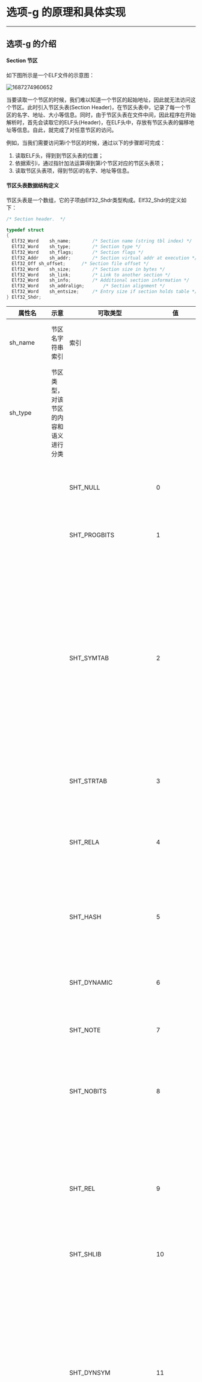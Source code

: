 # 选项-g 的原理和具体实现

---

## 选项-g 的介绍

#### Section 节区

如下图所示是一个ELF文件的示意图：

![1687274960652](image/g指令的原理与ELF实现/1687274960652.png)

当要读取一个节区的时候，我们难以知道一个节区的起始地址，因此就无法访问这个节区。此时引入节区头表(Section Header)，在节区头表中，记录了每一个节区的名字、地址、大小等信息。同时，由于节区头表在文件中间，因此程序在开始解析时，首先会读取它的ELF头(Header)，在ELF头中，存放有节区头表的偏移地址等信息。自此，就完成了对任意节区的访问。

例如，当我们需要访问第i个节区的时候，通过以下的步骤即可完成：

1. 读取ELF头，得到到节区头表的位置；
2. 依据索引i，通过指针加法运算得到第i个节区对应的节区头表项；
3. 读取节区头表项，得到节区i的名字、地址等信息。

#### 节区头表数据结构定义

节区头表是一个数组，它的子项由Elf32_Shdr类型构成。Elf32_Shdr的定义如下：

```c
/* Section header.  */

typedef struct
{
  Elf32_Word	sh_name;		/* Section name (string tbl index) */
  Elf32_Word	sh_type;		/* Section type */
  Elf32_Word	sh_flags;		/* Section flags */
  Elf32_Addr	sh_addr;		/* Section virtual addr at execution */
  Elf32_Off	sh_offset;		/* Section file offset */
  Elf32_Word	sh_size;		/* Section size in bytes */
  Elf32_Word	sh_link;		/* Link to another section */
  Elf32_Word	sh_info;		/* Additional section information */
  Elf32_Word	sh_addralign;		/* Section alignment */
  Elf32_Word	sh_entsize;		/* Entry size if section holds table */
} Elf32_Shdr;
```

| 属性名       | 示意                                                                                       | 可取类型             | 值                                      | 含义                                                                                                                                                                                                                                                                                                                                                                                                                                                                                                                                                                                                                                |
| ------------ | ------------------------------------------------------------------------------------------ | -------------------- | --------------------------------------- | ----------------------------------------------------------------------------------------------------------------------------------------------------------------------------------------------------------------------------------------------------------------------------------------------------------------------------------------------------------------------------------------------------------------------------------------------------------------------------------------------------------------------------------------------------------------------------------------------------------------------------------- |
| sh_name      | 节区名字符串索引                                                                           | 索引                 |                                         | 在shstrtab表中依据提供的索引，找到对应的字符串作为节区名                                                                                                                                                                                                                                                                                                                                                                                                                                                                                                                                                                            |
| sh_type      | 节区类型，对该节区的内容和语义进行分类                                                     |                      |                                         |                                                                                                                                                                                                                                                                                                                                                                                                                                                                                                                                                                                                                                     |
|              |                                                                                            | SHT_NULL             | 0                                       | 该值将节标题标记为不活动；它没有关联的部分。节标题的其他成员具有未定义的值。                                                                                                                                                                                                                                                                                                                                                                                                                                                                                                                                                        |
|              |                                                                                            | SHT_PROGBITS         | 1                                       | 该部分包含由程序定义的信息，其格式和含义完全由程序确定。                                                                                                                                                                                                                                                                                                                                                                                                                                                                                                                                                                            |
|              |                                                                                            | SHT_SYMTAB           | 2                                       | 这些部分包含一个符号表。目前，目标文件可能只有每种类型的一个部分，但将来可能会放宽此限制。通常，SHT_SYMTAB 为链接编辑提供符号，但它也可用于动态链接。作为一个完整的符号表，它可能包含许多动态链接不需要的符号。因此，目标文件还可以包含一个SHT_DYNSYM 节，其中包含一组最小的动态链接符号，以节省空间。                                                                                                                                                                                                                                                                                                                              |
|              |                                                                                            | SHT_STRTAB           | 3                                       | 该部分包含一个字符串表。目标文件可能有多个字符串表部分。                                                                                                                                                                                                                                                                                                                                                                                                                                                                                                                                                                            |
|              |                                                                                            | SHT_RELA             | 4                                       | 该部分包含带有显式加数的重定位条目，例如 Elf32_Rela32 位目标文件类的类型或Elf64_Rela64 位目标文件类的类型。                                                                                                                                                                                                                                                                                                                                                                                                                                                                                                                         |
|              |                                                                                            | SHT_HASH             | 5                                       | 该部分包含一个符号哈希表。目前，一个目标文件可能只有一个哈希表，但未来可能会放宽这一限制。                                                                                                                                                                                                                                                                                                                                                                                                                                                                                                                                          |
|              |                                                                                            | SHT_DYNAMIC          | 6                                       | 该部分包含动态链接的信息。目前，一个目标文件可能只有一个动态部分，但将来可能会放宽这一限制。                                                                                                                                                                                                                                                                                                                                                                                                                                                                                                                                        |
|              |                                                                                            | SHT_NOTE             | 7                                       | 该部分包含以某种方式标记文件的信息。                                                                                                                                                                                                                                                                                                                                                                                                                                                                                                                                                                                                |
|              |                                                                                            | SHT_NOBITS           | 8                                       | 这种类型的部分在文件中不占用空间，但在其他方面类似于 `SHT_PROGBITS`. 尽管此部分不包含任何字节，但该 `sh_offset` 成员包含概念文件偏移量。                                                                                                                                                                                                                                                                                                                                                                                                                                                                                      |
|              |                                                                                            | SHT_REL              | 9                                       | 该部分包含没有显式加数的重定位条目，例如 `Elf32_Rel`32 位目标文件类的类型或 `Elf64_Rel`64 位目标文件类的类型。目标文件可能有多个重定位节。                                                                                                                                                                                                                                                                                                                                                                                                                                                                                      |
|              |                                                                                            | SHT_SHLIB            | 10                                      | 此部分类型是保留的，但具有未指定的语义。                                                                                                                                                                                                                                                                                                                                                                                                                                                                                                                                                                                            |
|              |                                                                                            | SHT_DYNSYM           | 11                                      | 这些部分包含一个符号表。目前，目标文件可能只有每种类型的一个部分，但将来可能会放宽此限制。通常，SHT_SYMTAB 为链接编辑提供符号，但它也可用于动态链接。作为一个完整的符号表，它可能包含许多动态链接不需要的符号。因此，目标文件还可以包含一个SHT_DYNSYM 节，其中包含一组最小的动态链接符号，以节省空间。                                                                                                                                                                                                                                                                                                                              |
|              |                                                                                            | SHT_INIT_ARRAY       | 14                                      | 本节包含一个指向初始化函数的指针数组。数组中的每个指针都被视为具有 void 返回值的无参数过程。                                                                                                                                                                                                                                                                                                                                                                                                                                                                                                                                        |
|              |                                                                                            | SHT_FINI_ARRAY       | 15                                      | 本节包含指向终止函数的指针数组。数组中的每个指针都被视为具有 void 返回值的无参数过程。                                                                                                                                                                                                                                                                                                                                                                                                                                                                                                                                              |
|              |                                                                                            | SHT_PREINIT_ARRAY    | 16                                      | 本节包含一个指向函数的指针数组，这些函数在所有其他初始化函数之前被调用。数组中的每个指针都被视为具有 void 返回的无参数过程。                                                                                                                                                                                                                                                                                                                                                                                                                                                                                                        |
|              |                                                                                            | SHT_GROUP            | 17                                      | 该部分定义了一个部分组。节组是一组相关的节，链接器必须对其进行特殊处理。type 的部分SHT_GROUP只能出现在可重定位目标文件中（ELF 头e_type 成员设置为 的目标文件ET_REL）。组节的节头表条目必须出现在节头表中，位于作为组成员的任何节的条目之前。                                                                                                                                                                                                                                                                                                                                                                                        |
|              |                                                                                            | SHT_SYMTAB_SHNDX     | 18                                      | 该节与 type 节相关联SHT_SYMTAB ，如果该符号表引用的任何节头索引包含转义值，则该节是必需的SHN_XINDEX。该部分是一个值数组Elf32_Word。每个值与一个符号表条目一一对应，并以与这些条目相同的顺序出现。这些值表示定义符号表条目所依据的节头索引。只有相应的符号表条目的st_shndx字段包含转义值，SHN_XINDEX 匹配才会Elf32_Word保留实际的节头索引；否则，条目必须是SHN_UNDEF( 0)。                                                                                                                                                                                                                                                           |
|              |                                                                                            | SHT_LOOS             | 0x60000000                              | 此包含范围内的值保留用于特定于操作系统的语义。                                                                                                                                                                                                                                                                                                                                                                                                                                                                                                                                                                                      |
|              |                                                                                            | SHT_HIOS             | 0x6fffffff                              | 此包含范围内的值保留用于特定于操作系统的语义。                                                                                                                                                                                                                                                                                                                                                                                                                                                                                                                                                                                      |
|              |                                                                                            | SHT_LOPROC           | 0x70000000                              | 此包含范围内的值保留用于特定于处理器的语义。                                                                                                                                                                                                                                                                                                                                                                                                                                                                                                                                                                                        |
|              |                                                                                            | SHT_HIPROC           | 0x7fffffff                              | 此包含范围内的值保留用于特定于处理器的语义。                                                                                                                                                                                                                                                                                                                                                                                                                                                                                                                                                                                        |
|              |                                                                                            | SHT_LOUSER           | 0x80000000                              | 该值指定为应用程序保留的索引范围的下限。                                                                                                                                                                                                                                                                                                                                                                                                                                                                                                                                                                                            |
|              |                                                                                            | SHT_HIUSER           | 0xffffffff                              | 该值指定为应用程序保留的索引范围的上限。应用程序可以使用 SHT_LOUSER和 之间的节类型，而不会与当前或将来系统定义的节类型冲突。SHT_HIUSER                                                                                                                                                                                                                                                                                                                                                                                                                                                                                              |
| sh_flags     | 节区标志位                                                                                 |                      |                                         |                                                                                                                                                                                                                                                                                                                                                                                                                                                                                                                                                                                                                                     |
|              |                                                                                            | SHF_WRITE            | 0x1                                     | 该部分包含在流程执行期间应可写的数据。                                                                                                                                                                                                                                                                                                                                                                                                                                                                                                                                                                                              |
|              |                                                                                            | SHF_ALLOC            | 0x2                                     | 该部分在进程执行期间占用内存。一些控制部分不驻留在目标文件的内存映像中；对于这些部分，此属性已关闭。                                                                                                                                                                                                                                                                                                                                                                                                                                                                                                                                |
|              |                                                                                            | SHF_EXECINSTR        | 0x4                                     | 该部分包含可执行机器指令。                                                                                                                                                                                                                                                                                                                                                                                                                                                                                                                                                                                                          |
|              |                                                                                            | SHF_MERGE            | 0x10                                    | 可以合并部分中的数据以消除重复。除非SHF_STRINGS也设置了标志，否则该部分中的数据元素具有统一的大小。每个元素的大小在节标题的sh_entsize字段中指定。如果SHF_STRINGS还设置了该标志，则数据元素由以 null 结尾的字符串组成。每个字符的大小在节标题的sh_entsize字段中指定。 该部分中的每个元素都与部分中具有相同名称、类型和标志的其他元素进行比较。可以合并在程序运行时具有相同值的元素。引用此类部分元素的重定位必须解析为引用值的合并位置。请注意，必须分析任何可重定位值（包括会导致运行时重定位的值）以确定运行时值是否实际上相同。符合 ABI 的目标文件可能不依赖于被合并的特定元素，并且符合 ABI 的链接编辑器可以选择不合并特定元素。 |
|              |                                                                                            | SHF_STRIGNS          | 0x20                                    | 该部分中的数据元素由以 null 结尾的字符串组成。每个字符的大小在节标题的sh_entsize字段中指定。                                                                                                                                                                                                                                                                                                                                                                                                                                                                                                                                        |
|              |                                                                                            | SHF_INFO_LINK        | 0x40                                    | 该节头字段sh_info保存节头表索引。                                                                                                                                                                                                                                                                                                                                                                                                                                                                                                                                                                                                   |
|              |                                                                                            | SHF_LINK_ORDER       | 0x80                                    | 此标志为链接编辑器添加了特殊的排序要求。sh_link如果此部分标题的字段引用另一个部分（链接到的部分），则适用这些要求 。如果此部分与输出文件中的其他部分组合，则它必须以相对于这些部分的相同相对顺序出现，因为链接到部分相对于链接到部分组合的部分出现。此标志的典型用途是构建一个按地址顺序引用文本或数据部分的表。                                                                                                                                                                                                                                                                                                                    |
|              |                                                                                            | SHF_OS_NONCONFORMING | 0x100                                   | 此部分需要特定于操作系统的特殊处理（超出标准链接规则）以避免不正确的行为。如果此部分有一个sh_type值或包含sh_flags这些字段在操作系统特定范围内的位，并且处理此部分的链接编辑器无法识别这些值，则链接编辑器应该拒绝包含此部分的目标文件并出错。                                                                                                                                                                                                                                                                                                                                                                                       |
|              |                                                                                            | SHF_GROUP            | 0x200                                   | 此分区是分区组的成员（也许是唯一的一个）。该部分必须由 类型的部分引用SHT_GROUP。 只能为可重定位对象（ELF 标头成员设置为SHF_GROUP的对象）中包含的部分设置该标志。                                                                                                                                                                                                                                                                                                                                                                                                                                                                    |
|              |                                                                                            | SHF_TLS              | 0x400                                   | 该部分包含Thread-Local Storage，这意味着每个单独的执行流都有其自己不同的此数据实例。实现不需要支持这个标志。                                                                                                                                                                                                                                                                                                                                                                                                                                                                                                                        |
|              |                                                                                            | SHF_MASKOS           | 0x0ff00000                              | 此掩码中包含的所有位都保留用于特定于操作系统的语义。                                                                                                                                                                                                                                                                                                                                                                                                                                                                                                                                                                                |
|              |                                                                                            | SHF_MASKPROC         | 0xf0000000                              | 此掩码中包含的所有位都保留用于特定于处理器的语义。如果指定了含义，处理器补充说明它们。                                                                                                                                                                                                                                                                                                                                                                                                                                                                                                                                              |
| sh_addr      | 如果该部分将出现在进程的内存映像中，则此成员给出该部分的第一个字节应驻留的地址             | 虚拟地址             | 默认为0x0                               |                                                                                                                                                                                                                                                                                                                                                                                                                                                                                                                                                                                                                                     |
| sh_offset    | 该成员的值给出了从文件开头到节中第一个字节的字节偏移                                       | 偏移量               |                                         |                                                                                                                                                                                                                                                                                                                                                                                                                                                                                                                                                                                                                                     |
| sh_size      | 节的大小                                                                                   |                      |                                         |                                                                                                                                                                                                                                                                                                                                                                                                                                                                                                                                                                                                                                     |
| sh_link      | 该成员持有节头表索引链接，其解释取决于节类型。                                             | 见后面               |                                         |                                                                                                                                                                                                                                                                                                                                                                                                                                                                                                                                                                                                                                     |
| sh_info      | 该成员包含额外信息，其解释取决于部分类型。                                                 | 见后面               |                                         |                                                                                                                                                                                                                                                                                                                                                                                                                                                                                                                                                                                                                                     |
| sh_addralign | 某些部分具有地址对齐约束。例如，如果一个节包含一个双字，系统必须确保整个节的双字对齐。     |                      | 取模的值必须等于0                       | 目前，只允许 0 和 2 的正整数幂。值 0 和 1 表示该部分没有对齐约束。                                                                                                                                                                                                                                                                                                                                                                                                                                                                                                                                                                  |
| sh_entsize   | 某些部分包含固定大小条目的表，例如符号表。对于这样的部分，该成员给出了每个条目的字节大小。 |                      | 如果该部分不包含固定大小条目的表，则为0 |                                                                                                                                                                                                                                                                                                                                                                                                                                                                                                                                                                                                                                     |

其中sh_link和sh_info的具体释义取决于sh_type的类型。如下表所示：

| sh_type                 | sh_link                            | sh_info                                                            |
| ----------------------- | ---------------------------------- | ------------------------------------------------------------------ |
| SHT_DYNAMIC             | 节中条目使用的字符串表的节头索引。 | 0                                                                  |
| SHT_HASH                | 哈希表适用的符号表的节头索引。     | 0                                                                  |
| SHT_REL & SHT_RELA      | 关联符号表的节头索引。             | 重定位应用的部分的部分标题索引。                                   |
| SHT_SYMTAB & SHT_DYNSYM | 关联字符串表的节标题索引。         | 比最后一个局部符号（绑定）的符号表索引大一STB_LOCAL。              |
| SHT_GROUP               | 关联符号表的节头索引。             | 关联符号表中条目的符号表索引。指定符号表条目的名称为节组提供签名。 |
| SHT_SYMTAB_SHNDX        | 关联符号表节的节头索引。           | 0                                                                  |

#### ELF头表中与节区头表相关成员

在ELF头表中，指明了节区头表的相关信息，如下表所示：

| ELF头表成员 | 含义                       |
| ----------- | -------------------------- |
| e_shoff     | 文件从头到节区头表的偏移量 |
| e_shnum     | 节区头表包含多少的条目     |
| e_shentsize | 每个条目的字节大小         |
| e_shstrndx  | 节区名表在节区头表中的位置 |

#### Section Group 节区分组

有关节区分组的中文资料较少且二手不靠谱，原资料[链接https://docs.oracle.com/cd/E23824_01/html/819-0690/chapter7-26.html](https://docs.oracle.com/cd/E23824_01/html/819-0690/chapter7-26.html).

Section Group是一个特殊的节区，这个节区中包含的内容指向了一组其他的节区，并且需要被链接器特殊对待。SHT_GROUP类型的节区仅仅只会出现在可重定位目标文件（目标文件的ELF头中e_type成员必须为ET_REL）。

有些Section出现在相互关联的组中。例如，内联函数的定义可能需要除包含可执行指令的部分之外的其他信息（例如包含引用文字的只读数据Section、一个或多个调试信息Section或其他信息Section），即内联函数包括了其他Section的信息。它用于将Section组合在一起，告诉链接器如果它在组中包含某个Section，那么它也必须包含同组的其它Section。

Section Group的类型名为SHT_GROUP。该Section Header的结构同Elf32_Shdr

本readelf只读取了节头信息，并没有读取具体的内容。查阅资料，对于SHT_GROUP，其结构是一个Elf32_Word数组，第0个表示flag标志，随后的每个字表示同组内section的索引，指向同组的section。

Section Group有一个标志位如下：

| Name         | Value      |
| ------------ | ---------- |
| GRP_COMDAT   | 0x1        |
| GRP_MASKOS   | 0x0ff00000 |
| GRP_MASKPROC | 0xf0000000 |

**COMDAT**

在这种情况下，链接编辑器只会保留一个重复组。其余的组将被丢弃。即当Section Group的标志为GRP_COMDAT时，它告诉链接器如果在两个.o目标文件中出现了同一个组，那么它只需要包含其中一个，另外一个丢弃掉。用于删除重复的C++实例化的模版。

当在由多个目标文件时，如果出现了相同的COMDAT节区分组，那么在这种情况下，链接器只会保留一个重复的组，其他组的成员被丢弃。

**MASKOS**

此掩码中包含的所有位都保留用于特定于操作系统的语义。

**GRP_MASKPROC**

此掩码中包含的所有位都保留用于特定于处理器的语义。如果指定了含义，处理器补充说明它们。

## 选项-g 的作用

```shell
readelf -g
        --section-groups
```

该指令用于显示ELF文件Section Group（节区分组）的信息。

## 选项-g 显示的信息解释

```shell
dp@ubuntu:~/Desktop/elf/7.9/testg$ ./main testg-template.o -g
  [Nr] Name              Type            Addr     Off    Size   ES Flg Lk Inf Al
  [ 1] .group            GROUP           00000000 000034 00000c 04    20  24   4
  [ 2] .group            GROUP           00000000 000040 000008 04    20  27   4
  [ 3] .group            GROUP           00000000 000048 000008 04    20  22   4
```

列名的含义如下：

| 列名 | 含义                                 | 变量                 | 大小       |
| ---- | ------------------------------------ | -------------------- | ---------- |
| Name | 节区名                               | 特殊，从shstrtab读取 | max20B     |
| Type | 节区类型                             | sh_type              | Elf32_Word |
| Addr | 节区在被执行时的虚拟地址             | sh_addr              | Elf32_Addr |
| Off  | 节区在文件中的偏移地址               | sh_offset            | Elf32_Off  |
| Size | 节区的大小                           | sh_size              | Elf32_Word |
| ES   | (如果节区含有表)节区每一个条目的大小 | sh_entsize           | Elf32_Word |
| Flg  | 节区标志位                           | sh_flags             | Elf32_Word |
| Lk   | 包含的条目的符号表节区的节头索引     | sh_link              | Elf32_Word |
| Inf  | 包含的条目的符号表索引               | sh_info              | Elf32_Word |
| Al   | 节区对齐                             | sh_addralign         | Elf32_Word |

接下来我们来分析其中的第一条：

1. Name：节区名为.group，它是通过节区的sh_name属性得到节区名字在shstrtab表中的索引，然后加上shstrtab表的偏移地址，得到最终名字字符串的起始地址，直接读取20字字符，因为里面存的每一个字符串都是以'\\0'结尾的，因此直接读取输出即可。
2. Type：节区类型为GROUP，这个在elf.h中定义为SHT_GROUP，为sh_type的可取值。表明这是一个节区分组类型的节区。
3. Addr：全0且无意义，因为我们查看的是目标文件，还会对这些地址进行重定位的。
4. Off：节区在文件中的偏移地址为0x000034，表示从这个位置开始是本节区的数据。
5. Size：节区的大小为0xC即12字节。
6. ES：由于Section Group类型的节区是一个数组，第0个表示flag标志，随后的每个字表示同组内section的索引，指向同组的section。所以标识数组中每个条目的大小为4字节，即该节区含有12B/4B=3个条目。使用原生readelf工具进行验证，如下图所示：

   ```shell
   dp@ubuntu:~/Desktop/elf/7.9/testg$ readelf -g testg-template.o

   COMDAT group section [    1] `.group' [_Z3addIiET_S0_S0_] contains 2 sections:
      [Index]    Name
      [    9]   .text._Z3addIiET_S0_S0_
      [   10]   .rel.text._Z3addIiET_S0_S0_

   COMDAT group section [    2] `.group' [__x86.get_pc_thunk.ax] contains 1 sections:
      [Index]    Name
      [   13]   .text.__x86.get_pc_thunk.ax

   COMDAT group section [    3] `.group' [__x86.get_pc_thunk.bx] contains 1 sections:
      [Index]    Name
      [   14]   .text.__x86.get_pc_thunk.bx
   ```

   这个数字恰好是一个flag标志(COMDAT)，和2条同组Section索引，指向.text._Z3addIiET_S0_S0和.rel.text.___Z3addIiET_S0_S0这两个节区_。
7. Flg：标志位空。
8. Lk：包含条目的符号表节的节头索引为20。使用原生readelf工具进行验证，如下图所示：

   ```shell
   p@ubuntu:~/Desktop/elf/7.9/testg$ readelf -S testg-template.o
   There are 23 section headers, starting at offset 0x748:

   Section Headers:
     [Nr] Name              Type            Addr     Off    Size   ES Flg Lk Inf Al
     [ 0]                   NULL            00000000 000000 000000 00      0   0  0
     [ 1] .group            GROUP           00000000 000034 00000c 04     20  24  4
     [ 2] .group            GROUP           00000000 000040 000008 04     20  27  4
     [ 3] .group            GROUP           00000000 000048 000008 04     20  22  4
     [ 4] .text             PROGBITS        00000000 000050 0000dc 00  AX  0   0  1
     [ 5] .rel.text         REL             00000000 0005a8 000078 08   I 20   4  4
     [ 6] .data             PROGBITS        00000000 00012c 000000 00  WA  0   0  1
     [ 7] .bss              NOBITS          00000000 00012c 000001 00  WA  0   0  1
     [ 8] .rodata           PROGBITS        00000000 00012c 000001 00   A  0   0  1
     [ 9] .text._Z3addIiET_ PROGBITS        00000000 00012d 00001b 00 AXG  0   0  1
     [10] .rel.text._Z3addI REL             00000000 000620 000010 08  IG 20   9  4
     [11] .init_array       INIT_ARRAY      00000000 000148 000004 04  WA  0   0  4
     [12] .rel.init_array   REL             00000000 000630 000008 08   I 20  11  4
     [13] .text.__x86.get_p PROGBITS        00000000 00014c 000004 00 AXG  0   0  1
     [14] .text.__x86.get_p PROGBITS        00000000 000150 000004 00 AXG  0   0  1
     [15] .comment          PROGBITS        00000000 000154 00002c 01  MS  0   0  1
     [16] .note.GNU-stack   PROGBITS        00000000 000180 000000 00      0   0  1
     [17] .note.gnu.propert NOTE            00000000 000180 00001c 00   A  0   0  4
     [18] .eh_frame         PROGBITS        00000000 00019c 0000d8 00   A  0   0  4
     [19] .rel.eh_frame     REL             00000000 000638 000030 08   I 20  18  4
     [20] .symtab           SYMTAB          00000000 000274 000200 10     21  21  4
     [21] .strtab           STRTAB          00000000 000474 000134 00      0   0  1
     [22] .shstrtab         STRTAB          00000000 000668 0000dd 00      0   0  1
   Key to Flags:
     W (write), A (alloc), X (execute), M (merge), S (strings), I (info),
     L (link order), O (extra OS processing required), G (group), T (TLS),
     C (compressed), x (unknown), o (OS specific), E (exclude),
     p (processor specific)

   ```

   索引为20的节区正好是符号表symtab所在的节区。
9. Inf：标识元素的符号表索引为21。使用原生readelf工具打印其符号表，如下图所示：

   ```shell
   dp@ubuntu:~/Desktop/elf/7.9/testg$ readelf -s testg-template.o

   Symbol table '.symtab' contains 32 entries:
      Num:    Value  Size Type    Bind   Vis      Ndx Name
        0: 00000000     0 NOTYPE  LOCAL  DEFAULT  UND 
        1: 00000000     0 FILE    LOCAL  DEFAULT  ABS testg-template.cpp
        2: 00000000     0 SECTION LOCAL  DEFAULT    4 
        3: 00000000     0 SECTION LOCAL  DEFAULT    6 
        4: 00000000     0 SECTION LOCAL  DEFAULT    7 
        5: 00000000     0 SECTION LOCAL  DEFAULT    8 
        6: 00000000     1 OBJECT  LOCAL  DEFAULT    8 _ZStL19piecewise_construc
        7: 00000000     1 OBJECT  LOCAL  DEFAULT    7 _ZStL8__ioinit
        8: 00000000     0 SECTION LOCAL  DEFAULT    9 
        9: 00000057    93 FUNC    LOCAL  DEFAULT    4 _Z41__static_initializati
       10: 000000b4    40 FUNC    LOCAL  DEFAULT    4 _GLOBAL__sub_I_main
       11: 00000000     0 SECTION LOCAL  DEFAULT   11 
       12: 00000000     0 SECTION LOCAL  DEFAULT   13 
       13: 00000000     0 SECTION LOCAL  DEFAULT   14 
       14: 00000000     0 SECTION LOCAL  DEFAULT   16 
       15: 00000000     0 SECTION LOCAL  DEFAULT   17 
       16: 00000000     0 SECTION LOCAL  DEFAULT   18 
       17: 00000000     0 SECTION LOCAL  DEFAULT   15 
       18: 00000000     0 SECTION LOCAL  DEFAULT    1 
       19: 00000000     0 SECTION LOCAL  DEFAULT    2 
       20: 00000000     0 SECTION LOCAL  DEFAULT    3 
       21: 00000000    87 FUNC    GLOBAL DEFAULT    4 main
       22: 00000000     0 FUNC    GLOBAL HIDDEN    14 __x86.get_pc_thunk.bx
       23: 00000000     0 NOTYPE  GLOBAL DEFAULT  UND _GLOBAL_OFFSET_TABLE_
       24: 00000000    27 FUNC    WEAK   DEFAULT    9 _Z3addIiET_S0_S0_
       25: 00000000     0 NOTYPE  GLOBAL DEFAULT  UND _ZSt4cout
       26: 00000000     0 NOTYPE  GLOBAL DEFAULT  UND _ZNSolsEi
       27: 00000000     0 FUNC    GLOBAL HIDDEN    13 __x86.get_pc_thunk.ax
       28: 00000000     0 NOTYPE  GLOBAL DEFAULT  UND _ZNSt8ios_base4InitC1Ev
       29: 00000000     0 NOTYPE  GLOBAL HIDDEN   UND __dso_handle
       30: 00000000     0 NOTYPE  GLOBAL DEFAULT  UND _ZNSt8ios_base4InitD1Ev
       31: 00000000     0 NOTYPE  GLOBAL DEFAULT  UND __cxa_atexit

   ```

   得到符号表对应的符号为_Z3addIiET_S0_S0_，正好与Section Group中的项目一致。
10. Al：节区对齐4B，因为本节区是一个表，所以项的大小是固定的，需要进行对齐。

## 代码实现

### 算法思路

算法的总体思想较为简单，分为以下的步骤进行：

1. 读取shstrtab节区，并记录偏移地址；
2. 遍历节区头表中的每一项，如果是Section Group节区分组类型的节区头表项，那么进入步骤三；
3. 读取这个节区头表项，节区名通过sh_name从shstrtab中读取；
4. 打印相关的属性；
5. 回到步骤二直到完成全部的遍历。

### 流程图

按照上述的思想，设计的程序的流程图如下图所示：

![lct](image/g指令的原理与ELF实现/流程图.drawio.png)

### 测试

对于测试节区组，在代码中完成重复同一模版的不同实例化，或者多个函数，每个函数都会产生一个节区，并重定位与.text.*区相组成组。因此，测试样例设计如下：

```cpp
#include<iostream>
using namespace std;

template<typename T>
T add(T a, T b){
        return a+b;
}

int main(){
        int t = add(1,2);
        cout<<t;
        return 0;
}

```

通过指令进行编译为目标文件，再次强调只有目标文件才会有Section Group这种给链接用的东西。

```shell
dp@ubuntu:~/Desktop/elf/7.9/testg$ gcc -m32 testg-template.cpp -c
```

### 代码详细解释

```c
//读取节区头中节区分组类型的节区信息
int ELF_process::process_section_group(FILE *file) {
    //布尔判断，用于第一次打印输出表格每一列的名字  
    unsigned int flag=0;
    //节区头表项，用于遍历
    Elf32_Shdr * section;
    //初始化为空
    section = NULL;
    //存放节区名的字符表
    char * string_table;
    //节区名表shstrtab的地址
    unsigned int  flag_shoff;
    /* Read in the string table, so that we have names to display.  */
    //先判断elf头表的类型是不是未定义，如果为未定义，那么说明没有读取elf头，是错误的
    //再判断节区名表shstrtab的索引位置是不是超过了elf头中记录的最大节区数量，如果超过那么就是异常
    if (elf_header.e_shstrndx != SHN_UNDEF
        && elf_header.e_shstrndx < elf_header.e_shnum)
    {
        //根据节区表名shstrtab在节区头表中的索引位置，得到shstrtab节区的数据
        section = section_headers + elf_header.e_shstrndx;

	//提取shstrtab节区在文件中的偏移地址，
        flag_shoff = section->sh_offset;

    }
    //初始化奖节区头表项设置为第一项
    section = section_headers;
    //记录节区名字符串的偏移地址
    unsigned int countC;
    //只处理32位ELF文件
    if (is_32bit_elf){
  
        //遍历节区头表中的每一项
        for (int i = 0;
             i < elf_header.e_shnum;
             i++, section++)
        {
	    //如果该项表示的节区是节区分组类型，那么进行打印
            if(section->sh_type==SHT_GROUP){
		//如果是第一次打印，那么先打印列名
                if(!flag){
                    printf("  [Nr] Name              Type            Addr     Off    Size   ES Flg Lk Inf Al\n");
                    flag=1;
                }
                printf ("  [%2u] ", i);

		//计算节区名的偏移地址，为shstrtab节区数组的第索引sh_name
                countC = flag_shoff + section->sh_name;

		//将指针移动至节区名字符串处
                fseek(file,countC,SEEK_SET);
		//临时变量，存放节区名的字符串
                char string_name[20];
		//从文件指针处读取20个字节，由于每个名字字符串都是以'\0'结尾的，因此多读一些是没有问题的
                fread(string_name,20,1,file);

		//打印节区名
                printf("%-16s ",string_name);

		//打印节区类型，通过函数获取类型码对应的类型名
		//函数get_section_type_name()只是一个查表获取名字
                printf ( " %-15.15s ",
                        get_section_type_name (section->sh_type));

		//打印运行时的虚拟地址
                printf("%6.8lx",(unsigned long) section->sh_addr);
		//打印该节区头表项对应节区的偏移地址、节区大小、节区每项的大小
                printf ( " %6.6lx %6.6lx %2.2lx",
                            (unsigned long) section->sh_offset,
                            (unsigned long) section->sh_size,
                            (unsigned long) section->sh_entsize);

		//如果该节区头表项含有flag，那么就打印输出标志
                if (section->sh_flags)
                    printf (" %2.2x ", section->sh_flags);
		//没有标志就打印输出空格
                else
                    printf("%4c",32);

		//打印对应的包含该条目的符号表节区在节区头表中的索引
                printf ("%2u ", section->sh_link);
		//打印该元素在符号表中的索引，以及对齐信息
                printf ("%3u %3lu", section->sh_info,
                        (unsigned long) section->sh_addralign);
                printf("\n");
            }
        }
	//在结束了遍历所有节头表中的项之后，如果还没有打印过首行列名，则表示没有Section Group，打印失败信息
        if(!flag){
            printf("There are no section group in this file.\n");
	    //返回失败
            return 0;
        }
    }

    //返回成功
    return 1;
}
```
